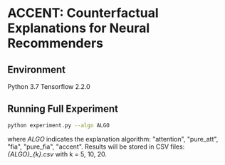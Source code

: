 # ACCENT: Counterfactual Explanations for Neural Recommenders
## Environment
Python 3.7
Tensorflow 2.2.0

## Running Full Experiment
```bash
python experiment.py --algo ALGO
```
where *ALGO* indicates the explanation algorithm: "attention", "pure_att", "fia", "pure_fia", "accent".
Results will be stored in CSV files: *{ALGO}_{k}.csv* with k = 5, 10, 20.
